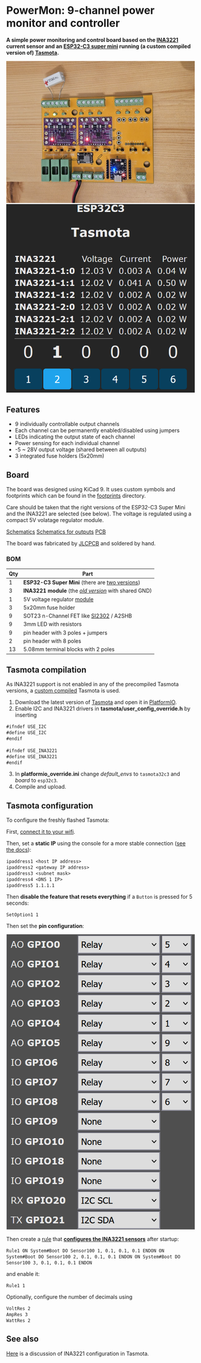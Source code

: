 # PowerMon: 9-channel power monitor and controller
**A simple power monitoring and control board based on the [INA3221](https://www.ti.com/product/INA3221) current sensor and an [ESP32-C3 super mini](https://www.espboards.dev/esp32/esp32-c3-super-mini/) running (a custom compiled version of) [Tasmota](https://tasmota.github.io/).**

![assembled board](images/setup.jpg)
![tasmota ui](images/screenshot_tasmota.png)

## Features
- 9 individually controllable output channels
- Each channel can be permanently enabled/disabled using jumpers
- LEDs indicating the output state of each channel
- Power sensing for each individual channel
- -5 ~ 28V output voltage (shared between all outputs)
- 3 integrated fuse holders (5x20mm)

## Board
The board was designed using KiCad 9.
It uses custom symbols and footprints which can be found in the [footprints](footprints) directory.

Care should be taken that the right versions of the ESP32-C3 Super Mini and the INA3221 are selected (see below).
The voltage is regulated using a compact 5V volatage regulator module.

[Schematics](images/schematics_overview.png)
[Schematics for outputs](images/schematics_outputs.png)
[PCB](images/pcb.png)

The board was fabricated by [JLCPCB](https://jlcpcb.com/) and soldered by hand.

### BOM
| Qty | Part |
| --- | --- |
| 1 | **ESP32-C3 Super Mini** (there are [two versions](https://roryhay.es/blog/esp32-c3-super-mini-flaw)) |
| 3 | **INA3221 module** (the [_old version_](https://youtu.be/tCXCQwTQt9Q?si=c6mN08hn90Hn1HyM) with shared GND) |
| 1 | 5V voltage regulator [module](https://de.aliexpress.com/item/1005008257960729.html?spm=a2g0o.order_list.order_list_main.133.3af95c5fQgkEpP&gatewayAdapt=glo2deu) |
| 3 | 5x20mm fuse holder |
| 9 | SOT23 n-Channel FET like [SI2302](https://www.vishay.com/docs/68645/si2302cds.pdf) / A2SHB |
| 9 | 3mm LED with resistors |
| 9 | pin header with 3 poles + jumpers |
| 2 | pin header with 8 poles |
| 13 | 5.08mm terminal blocks with 2 poles |


## Tasmota compilation
As INA3221 support is not enabled in any of the precompiled Tasmota versions, a [custom compiled](https://github.com/tasmota/docs/blob/master/docs/Compile-your-build.md) Tasmota is used.

1. Download the latest version of [Tasmota](https://github.com/arendst/Tasmota) and open it in [PlatformIO](https://platformio.org/).
2. Enable I2C and INA3221 drivers in **tasmota/user_config_override.h** by inserting
```
#ifndef USE_I2C
#define USE_I2C
#endif

#ifndef USE_INA3221
#define USE_INA3221
#endif
```
3. In **platformio_override.ini** change _default_envs_ to `tasmota32c3` and _board_ to `esp32c3`.
4. Compile and upload.

## Tasmota configuration
To configure the freshly flashed Tasmota:

First, [connect it to your wifi](https://tasmota.github.io/docs/Getting-Started/#__tabbed_2_2).

Then, set a **static IP** using the console for a more stable connection ([see the docs](https://tasmota.github.io/docs/Commands/#wi-fi)):
```
ipaddress1 <host IP address>
ipaddress2 <gateway IP address>
ipaddress3 <subnet mask>
ipaddress4 <DNS 1 IP>
ipaddress5 1.1.1.1
```

Then **disable the feature that resets everything** if a `Button` is pressed for 5 seconds:
```
SetOption1 1
```

Then set the **pin configuration**:

![target pin config](images/pin_config.png)

Then create a [rule](https://tasmota.github.io/docs/Rules/) that [**configures the INA3221 sensors**](https://staars.github.io/docs/Commands/#sensors) after startup:
```
Rule1 ON System#Boot DO Sensor100 1, 0.1, 0.1, 0.1 ENDON ON System#Boot DO Sensor100 2, 0.1, 0.1, 0.1 ENDON ON System#Boot DO Sensor100 3, 0.1, 0.1, 0.1 ENDON
```
and enable it:
```
Rule1 1
```

Optionally, configure the number of decimals using
```
VoltRes 2
AmpRes 3
WattRes 2
```

## See also
[Here](https://github.com/arendst/Tasmota/discussions/16660) is a discussion of INA3221 configuration in Tasmota.

